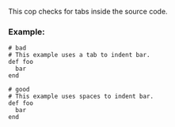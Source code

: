 This cop checks for tabs inside the source code.

### Example:
    # bad
    # This example uses a tab to indent bar.
    def foo
      bar
    end

    # good
    # This example uses spaces to indent bar.
    def foo
      bar
    end
